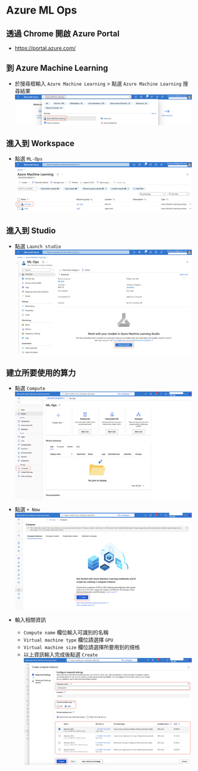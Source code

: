 # Azure ML Ops
## 透過 Chrome 開啟 Azure Portal
* https://portal.azure.com/

## 到 Azure Machine Learning
* 於搜尋框輸入 `Azure Machine Learning` > 點選 `Azure Machine Learning` 搜尋結果
![](./Images/1.png)

## 進入到 Workspace
* 點選 `ML-Ops`
![](./Images/2.png)

## 進入到 Studio
* 點選 `Launch studio`
![](./Images/3.png)

## 建立所要使用的算力
* 點選 `Compute`
![](./Images/4.png)

* 點選 `+ New`
![](./Images/5.png)

* 輸入相關資訊
  * `Compute name` 欄位輸入可識別的名稱
  * `Virtual machine type` 欄位請選擇 `GPU`
  * `Virtual machine size` 欄位請選擇所要用到的規格
  * 以上資訊輸入完成後點選 `Create`
![](./Images/6.png)